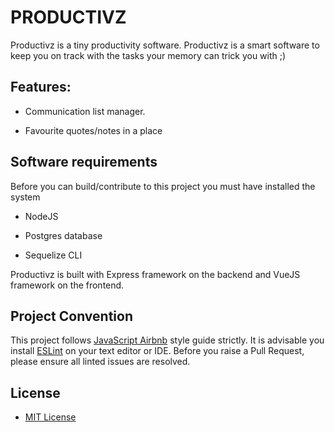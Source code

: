 
#  PRODUCTIVZ

Productivz is a tiny productivity software. Productivz is a smart software to keep you on track with the tasks your memory can trick you with ;)

  

##  Features:

- Communication list manager.

- Favourite quotes/notes in a place

  

##  Software requirements

Before you can build/contribute to this project you must have installed the system

- NodeJS

- Postgres database

- Sequelize CLI

Productivz is built with Express framework on the backend and VueJS framework on the frontend.


##  Project Convention

This project follows [JavaScript Airbnb](https://github.com/airbnb/javascript) style guide strictly. It is advisable you install [ESLint](https://github.com/eslint/eslint) on your text editor or IDE. Before you raise a Pull Request, please ensure all linted issues are resolved.

##  License

- [MIT License](./LICENSE.md)